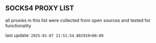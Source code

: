 ## SOCKS4 PROXY LIST

all proxies in this list were collected from open sources and tested for functionality

last update: `2025-01-07 21:51:54.801919+00:00`